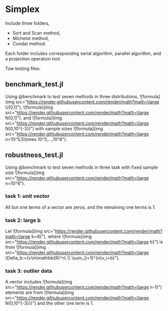 # Simplex
Include three folders,
- Sort and Scan method,
- Michelot method,
- Condat method.

Each folder includes corresponding serial algorithm, parallel algorithm, and a projection operation tool.

Tow testing files:
## benchmark_test.jl
Using @benchmark to test seven methods in three distributions, ![formula](img src="https://render.githubusercontent.com/render/math?math=\large U[0,1]"), ![formula](img src="https://render.githubusercontent.com/render/math?math=\large N(0,1)"), and ![formula](img src="https://render.githubusercontent.com/render/math?math=\large N(0,10^{-3})") with sample sizes ![formula](img src="https://render.githubusercontent.com/render/math?math=\large n=10^5,5\times 10^5,...,10^8").

## robustness_test.jl
Using @benchmark to test seven methods in three task with fixed sample size ![formula](img src="https://render.githubusercontent.com/render/math?math=\large n=10^6").

### task 1: unit vector
All but one terms of a vector are zeros, and the remaining one terms is 1.

### task 2: large b
Let ![formula](img src="https://render.githubusercontent.com/render/math?math=\large b=8\}"), where ![formula](img src="https://render.githubusercontent.com/render/math?math=\large b\}") is from ![formula](img src="https://render.githubusercontent.com/render/math?math=\large \Delta_b:=\{v\in\mathbb{R}^n\ |\ \sum_{i=1}^{n}v_i=b\}").

### task 3: outlier data
A vector includes ![formula](img src="https://render.githubusercontent.com/render/math?math=\large n-1\}") elements are from ![formula](img src="https://render.githubusercontent.com/render/math?math=\large N(0,10^{-3})\}") and the other one term is 1.
